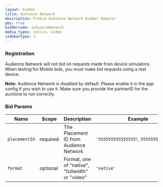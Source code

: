 ```yaml
---
layout: bidder
title: Audience Network
description: Prebid Audience Network Bidder Adaptor
pbs: true
biddercode: audienceNetwork
media_types: native, video
sidebarType: 1
---
```


### Registration

Audience Network will not bid on requests made from device simulators.
When testing for Mobile bids, you must make bid requests using a real device.

**Note:** Audience Network is disabled by default. Please enable it in the app config if you wish to use it. Make sure you provide the partnerID for the auctions to run correctly.

### Bid Params


| Name          | Scope    | Description                                     | Example                              | Type     |
|---------------|----------|-------------------------------------------------|--------------------------------------|----------|
| `placementId` | required | The Placement ID from Audience Network          | `'555555555555555\_555555555555555'` | `string` |
| `format`      | optional | Format, one of "native", "fullwidth" or "video" | `'native'`                           | `string` |
